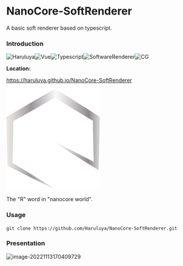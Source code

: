 # NanoCore-SoftRenderer
A basic soft renderer based on typescript.

### Introduction 

![Haruluya](https://img.shields.io/badge/X-Haruluya-brightgreen)![Vue](https://img.shields.io/badge/3-Vue-blue)![Typescript](https://img.shields.io/badge/x-Typescript-red)![SoftwareRenderer](https://img.shields.io/badge/x-SoftwareRenderer-yellow)![CG](https://img.shields.io/badge/X-CG-yellow)

**Location:**

https://haruluya.github.io/NanoCore-SoftRenderer

![Logo](./Document/images/Logo.png)

The "R" word in "nanocore world".

### Usage

```shell
git clone https://github.com/Haruluya/NanoCore-SoftRenderer.git
```

### Presentation

![image-20221113170409729](C:\Users\24558\AppData\Roaming\Typora\typora-user-images\image-20221113170409729.png)

